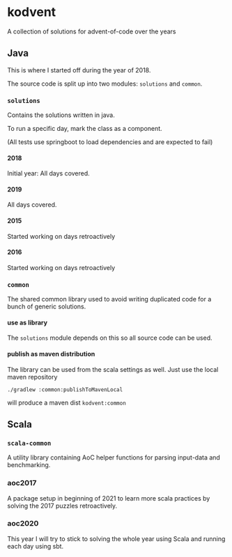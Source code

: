 # kodvent
A collection of solutions for advent-of-code over the years

## Java
This is where I started off during the year of 2018.

The source code is split up into two modules: `solutions` and `common`.

### `solutions`
Contains the solutions written in java.

To run a specific day, mark the class as a component.

(All tests use springboot to load dependencies and are expected to fail)
#### 2018
Initial year: All days covered.
#### 2019
All days covered.

#### 2015
Started working on days retroactively
#### 2016
Started working on days retroactively

### `common`
The shared common library used to avoid writing duplicated code for a bunch of generic solutions.

#### use as library
The `solutions` module depends on this so all source code can be used.


#### publish as maven distribution
The library can be used from the scala settings as well. Just use the local maven repository
```
./gradlew :common:publishToMavenLocal
```
will produce a maven dist `kodvent:common`

## Scala

### `scala-common`
A utility library containing AoC helper functions for parsing input-data and benchmarking.

### aoc2017
A package setup in beginning of 2021 to learn more scala practices by solving the 2017 puzzles retroactively.

### aoc2020
This year I will try to stick to solving the whole year using Scala and running each day using sbt.
